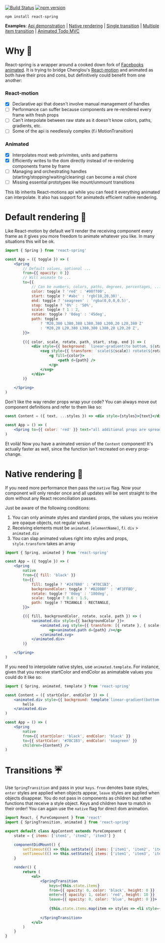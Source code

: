 [![Build Status](https://travis-ci.org/drcmda/react-spring.svg?branch=master)](https://travis-ci.org/drcmda/react-spring) [![npm version](https://badge.fury.io/js/react-spring.svg)](https://badge.fury.io/js/react-spring)

    npm install react-spring

<b>Examples</b>: [Api demonstration](https://codesandbox.io/embed/oln44nx8xq) | [Native rendering](https://codesandbox.io/embed/882njxpz29) | [Single transition](https://codesandbox.io/embed/yj52v5689) | [Multiple item transition](https://codesandbox.io/embed/j150ykxrv) | [Animated Todo MVC](https://codesandbox.io/embed/2pk8l7n7kn)

# Why 🤔

React-spring is a wrapper around a cooked down fork of [Facebooks animated](http://animatedjs.github.io/interactive-docs/). It is trying to bridge Chenglou's [React-motion](https://github.com/chenglou/react-motion) and animated as both have their pros and cons, but definitively could benefit from one another:

### React-motion

*   [x] Declarative api that doesn't involve manual management of handles
*   [ ] Performance can suffer because components are re-rendered every frame with fresh props
*   [ ] Can't interpolate between raw state as it doesn't know colors, paths, gradients, etc.
*   [ ] Some of the api is needlessly complex (f.i MotionTransition)

### Animated

*   [x] Interpolates most web privimites, units and patterns
*   [x] Efficiently writes to the dom directly instead of re-rendering components frame by frame
*   [ ] Managing and orchestrating handles (starting/stopping/waiting/cleaning) can become a real chore
*   [ ] Missing essential prototypes like mount/unmount transitions

This lib inherits React-motions api while you can feed it everything animated can interpolate. It also has support for animateds efficient native rendering.

# Default rendering 🐎

Like React-motion by default we'll render the receiving component every frame as it gives you more freedom to animate whatever you like. In many situations this will be ok.

```jsx
import { Spring } from 'react-spring'

const App = ({ toggle }) => (
    <Spring
        // Default values, optional ...
        from={{ opacity: 0 }}
        // Will animate to ...
        to={{
            // Can be numbers, colors, paths, degrees, percentages, ...
            color: toggle ? 'red' : '#00ff00',
            start: toggle ? '#abc' : 'rgb(10,20,30)',
            end: toggle ? 'seagreen' : 'rgba(0,0,0,0.5)',
            stop: toggle ? '0%' : '50%',
            scale: toggle ? 1 : 2,
            rotate: toggle ? '0deg' : '45deg',
            path: toggle
                ? 'M20,380 L380,380 L380,380 L200,20 L20,380 Z' 
                : 'M20,20 L20,380 L380,380 L380,20 L20,20 Z',
        }}>
        
        {({ color, scale, rotate, path, start, stop, end }) => (
            <div style={{ background: `linear-gradient(to bottom, ${start} ${stop}, ${end} 100%)` }}>
                <svg style={{ transform: `scale(${scale}) rotate(${rotate})` }}>
                    <g fill={color}>
                        <path d={path} />
                    </g>
                </svg>
            </div>
        )}
        
    </Spring>
)
```

Don't like the way render props wrap your code? You can always move out component definitions and refer to them like so:

```jsx
const Content = ({ text, ...styles }) => <div style={styles}>{text}</div>

const App = () => (
    <Spring to={{ color: 'red' }} text="all additional props are spread over the child" children={Content}/>
)
```

Et voilà! Now you have a animated version of the `Content` component! It's actually faster as well, since the function isn't recreated on every prop-change.

# Native rendering 🚀

If you need more performance then pass the `native` flag. Now your component will only render once and all updates will be sent straight to the dom without any React reconciliation passes.

Just be aware of the following conditions:

1.  You can only animate styles and standard props, the values you receive are opaque objects, not regular values
2.  Receiving elements must be `animated.[elementName]`, f.i. `div` > `animated.div`
3.  You can slap animated values right into styles and props, `style.transform` takes an array

```jsx
import { Spring, animated } from 'react-spring'

const App = ({ toggle }) => (
    <Spring
        native
        from={{ fill: 'black' }}
        to={{
            fill: toggle ? '#247BA0' : '#70C1B3',
            backgroundColor: toggle ? '#B2DBBF' : '#F3FFBD',
            rotate: toggle ? '0deg' : '180deg',
            scale: toggle ? 0.6 : 1.5,
            path: toggle ? TRIANGLE : RECTANGLE,
        }}>

        {({ fill, backgroundColor, rotate, scale, path }) => (
            <animated.div style={{ backgroundColor }}>
                <animated.svg style={{ transform: [{ rotate }, { scale }], fill }}>
                    <g><animated.path d={path} /></g>
                </animated.svg>
            </animated.div>
        )}

    </Spring>
)
```

If you need to interpolate native styles, use `animated.template`. For instance, given that you receive startColor and endColor as animatable values you could do it like so:

```jsx
import { Spring, animated, template } from 'react-spring'

const Content = ({ startColor, endColor }) => (
    <animated.div style={{ background: template`linear-gradient(bottom ${startColor} 0%, ${endColor} 100%)` }}>
        hello
    </animated.div>
)

const App = () => (
    <Spring
        native
        from={{ startColor: 'black', endColor: 'black' }}
        to={{ startColor: '#70C1B3', endColor: 'seagreen' }}
        children={Content} />
)
```

# Transitions ☔️

Use `SpringTransition` and pass in your `keys`. `from` denotes base styles, `enter` styles are applied when objects appear, `leave` styles are applied when objects disappear. You do not pass in components as children but rather functions that receive a style object. Keys and children have to match in their order! You can again use the `native` flag for direct dom animation.

```jsx
import React, { PureComponent } from 'react'
import { SpringTransition, animated } from 'react-spring'

export default class AppContent extends PureComponent {
    state = { items: ['item1', 'item2', 'item3'] }

    componentDidMount() {
        setTimeout(() => this.setState({ items: ['item1', 'item2', 'item3', 'item4'] }), 2000)
        setTimeout(() => this.setState({ items: ['item1', 'item3', 'item4'] }), 4000)
    }

    render() {
        return (
            <ul>
                <SpringTransition
                    keys={this.state.items}
                    from={{ opacity: 0, color: 'black', height: 0 }}
                    enter={{ opacity: 1, color: 'red', height: 18 }}
                    leave={{ opacity: 0, color: 'blue', height: 0 }}>
                    
                    {this.state.items.map(item => styles => <li style={styles}>{item}</li>)}
                    
                </SpringTransition>
            </ul>
        )
    }
}
```

